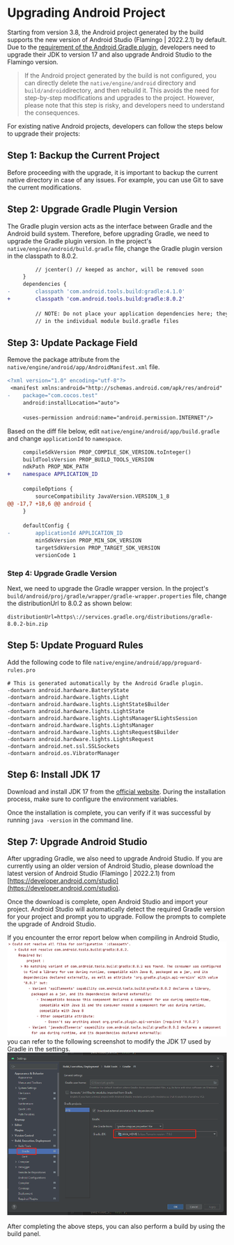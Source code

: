 # Upgrading Android Project

Starting from version 3.8, the Android project generated by the build supports the new version of Android Studio (Flamingo | 2022.2.1) by default. Due to the [requirement of the Android Gradle plugin](https://developer.android.com/studio/releases#jdk-17), developers need to upgrade their JDK to version 17 and also upgrade Android Studio to the Flamingo version.

> If the Android project generated by the build is not configured, you can directly delete the `native/engine/android` directory and `build/android`directory, and then rebuild it. This avoids the need for step-by-step modifications and upgrades to the project. However, please note that this step is risky, and developers need to understand the consequences.

For existing native Android projects, developers can follow the steps below to upgrade their projects:

## Step 1: Backup the Current Project

Before proceeding with the upgrade, it is important to backup the current native directory in case of any issues. For example, you can use Git to save the current modifications.

## Step 2: Upgrade Gradle Plugin Version

The Gradle plugin version acts as the interface between Gradle and the Android build system. Therefore, before upgrading Gradle, we need to upgrade the Gradle plugin version. In the project's `native/engine/android/build.gradle` file, change the Gradle plugin version in the classpath to 8.0.2.

```diff
         // jcenter() // keeped as anchor, will be removed soon
     }
     dependencies {
-        classpath 'com.android.tools.build:gradle:4.1.0'
+        classpath 'com.android.tools.build:gradle:8.0.2'

         // NOTE: Do not place your application dependencies here; they belong
         // in the individual module build.gradle files
```

## Step 3: Update Package Field

Remove the package attribute from the `native/engine/android/app/AndroidManifest.xml` file.

```diff
<?xml version="1.0" encoding="utf-8"?>
 <manifest xmlns:android="http://schemas.android.com/apk/res/android"
-    package="com.cocos.test"
     android:installLocation="auto">

     <uses-permission android:name="android.permission.INTERNET"/>
```

Based on the diff file below, edit `native/engine/android/app/build.gradle` and change `applicationId` to `namespace`.

```diff
     compileSdkVersion PROP_COMPILE_SDK_VERSION.toInteger()
     buildToolsVersion PROP_BUILD_TOOLS_VERSION
     ndkPath PROP_NDK_PATH
+    namespace APPLICATION_ID

     compileOptions {
         sourceCompatibility JavaVersion.VERSION_1_8
@@ -17,7 +18,6 @@ android {
     }

     defaultConfig {
-        applicationId APPLICATION_ID
         minSdkVersion PROP_MIN_SDK_VERSION
         targetSdkVersion PROP_TARGET_SDK_VERSION
         versionCode 1
```

### Step 4: Upgrade Gradle Version

Next, we need to upgrade the Gradle wrapper version. In the project's `build/android/proj/gradle/wrapper/gradle-wrapper.properties` file, change the distributionUrl to 8.0.2 as shown below:

```properties
distributionUrl=https\://services.gradle.org/distributions/gradle-8.0.2-bin.zip
```

## Step 5: Update Proguard Rules

Add the following code to file `native/engine/android/app/proguard-rules.pro`

```
# This is generated automatically by the Android Gradle plugin.
-dontwarn android.hardware.BatteryState
-dontwarn android.hardware.lights.Light
-dontwarn android.hardware.lights.LightState$Builder
-dontwarn android.hardware.lights.LightState
-dontwarn android.hardware.lights.LightsManager$LightsSession
-dontwarn android.hardware.lights.LightsManager
-dontwarn android.hardware.lights.LightsRequest$Builder
-dontwarn android.hardware.lights.LightsRequest
-dontwarn android.net.ssl.SSLSockets
-dontwarn android.os.VibratorManager
```

## Step 6: Install JDK 17

Download and install JDK 17 from the [official website](https://www.oracle.com/java/technologies/downloads/). During the installation process, make sure to configure the environment variables.

Once the installation is complete, you can verify if it was successful by running `java -version` in the command line.

## Step 7: Upgrade Android Studio

After upgrading Gradle, we also need to upgrade Android Studio. If you are currently using an older version of Android Studio, please download the latest version of Android Studio (Flamingo | 2022.2.1) from [https://developer.android.com/studio](https://developer.android.com/studio).

Once the download is complete, open Android Studio and import your project. Android Studio will automatically detect the required Gradle version for your project and prompt you to upgrade. Follow the prompts to complete the upgrade of Android Studio.

If you encounter the error report below when compiling in Android Studio,
![error](./upgrade-3.8-jdk-bad-version.png)
you can refer to the following screenshot to modify the JDK 17 used by Gradle in the settings.
![settings](./upgrade-3.8-jdk-version-as.png)

After completing the above steps, you can also perform a build by using the build panel.